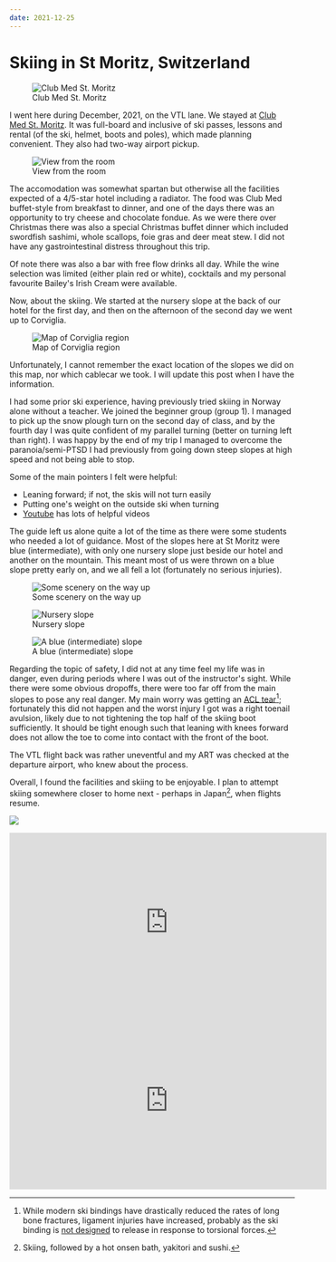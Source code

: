 ```yaml
---
date: 2021-12-25
---
```


# Skiing in St Moritz, Switzerland

<figure>
  <img src="/static/images/2021-12-25/resort.jpg" alt="Club Med St. Moritz" loading="lazy"/>
  <figcaption>Club Med St. Moritz</figcaption>
</figure>

I went here during December, 2021, on the VTL lane. We stayed at [Club Med St. Moritz][club-med-st-moritz]. It was full-board and inclusive of ski passes, lessons and rental (of the ski, helmet, boots and poles), which made planning convenient. They also had two-way airport pickup.

<figure>
  <img src="/static/images/2021-12-25/room-view.jpg" alt="View from the room" loading="lazy"/>
  <figcaption>View from the room</figcaption>
</figure>

The accomodation was somewhat spartan but otherwise all the facilities expected of a 4/5-star hotel including a radiator. The food was Club Med buffet-style from breakfast to dinner, and one of the days there was an opportunity to try cheese and chocolate fondue. As we were there over Christmas there was also a special Christmas buffet dinner which included swordfish sashimi, whole scallops, foie gras and deer meat stew. I did not have any gastrointestinal distress throughout this trip.

Of note there was also a bar with free flow drinks all day. While the wine selection was limited (either plain red or white), cocktails and my personal favourite Bailey's Irish Cream were available.

Now, about the skiing. We started at the nursery slope at the back of our hotel for the first day, and then on the afternoon of the second day we went up to Corviglia.

<figure>
  <img src="/static/images/2021-12-25/map.jpg" alt="Map of Corviglia region" loading="lazy"/>
  <figcaption>Map of Corviglia region</figcaption>
</figure>

Unfortunately, I cannot remember the exact location of the slopes we did on this map, nor which cablecar we took. I will update this post when I have the information.

I had some prior ski experience, having previously tried skiing in Norway alone without a teacher. We joined the beginner group (group 1). I managed to pick up the snow plough turn on the second day of class, and by the fourth day I was quite confident of my parallel turning (better on turning left than right). I was happy by the end of my trip I managed to overcome the paranoia/semi-PTSD I had previously from going down steep slopes at high speed and not being able to stop.

Some of the main pointers I felt were helpful:

-   Leaning forward; if not, the skis will not turn easily
-   Putting one's weight on the outside ski when turning
-   [Youtube][parallel-skiing] has lots of helpful videos

The guide left us alone quite a lot of the time as there were some students who needed a lot of guidance. Most of the slopes here at St Moritz were blue (intermediate), with only one nursery slope just beside our hotel and another on the mountain. This meant most of us were thrown on a blue slope pretty early on, and we all fell a lot (fortunately no serious injuries).

<figure>
  <img src="/static/images/2021-12-25/scenery.jpg" alt="Some scenery on the way up" loading="lazy"/>
  <figcaption>Some scenery on the way up</figcaption>
</figure>

<figure>
  <img src="/static/images/2021-12-25/slope2.jpg" alt="Nursery slope" loading="lazy"/>
  <figcaption>Nursery slope</figcaption>
</figure>

<figure>
  <img src="/static/images/2021-12-25/slope.jpg" alt="A blue (intermediate) slope" loading="lazy"/>
  <figcaption>A blue (intermediate) slope</figcaption>
</figure>

Regarding the topic of safety, I did not at any time feel my life was in danger, even during periods where I was out of the instructor's sight. While there were some obvious dropoffs, there were too far off from the main slopes to pose any real danger. My main worry was getting an [ACL tear][acl-tear][^acl-tear]; fortunately this did not happen and the worst injury I got was a right toenail avulsion, likely due to not tightening the top half of the skiing boot sufficiently. It should be tight enough such that leaning with knees forward does not allow the toe to come into contact with the front of the boot.

The VTL flight back was rather uneventful and my ART was checked at the departure airport, who knew about the process.

Overall, I found the facilities and skiing to be enjoyable. I plan to attempt skiing somewhere closer to home next - perhaps in Japan[^japan], when flights resume.

![](../../static/images/2021-12-25/myself.jpg)

<iframe width="560" height="315" src="https://www.youtube-nocookie.com/embed/jf9H_3SalP0" title="YouTube video player" frameborder="0" allow="accelerometer; autoplay; clipboard-write; encrypted-media; gyroscope; picture-in-picture" allowfullscreen></iframe>

<iframe width="560" height="315" src="https://www.youtube-nocookie.com/embed/_pkFf-GW4pY" title="YouTube video player" frameborder="0" allow="accelerometer; autoplay; clipboard-write; encrypted-media; gyroscope; picture-in-picture" allowfullscreen></iframe>

[^acl-tear]: While modern ski bindings have drastically reduced the rates of long bone fractures, ligament injuries have increased, probably as the ski binding is [not designed][ski-binding] to release in response to torsional forces.
[^japan]: Skiing, followed by a hot onsen bath, yakitori and sushi.

[acl-tear]: https://journals.sagepub.com/pb-assets/cmscontent/ojs/OJS-ACL-Skiing-Jan-Feb15-1471881258227.pdf
[club-med-st-moritz]: https://www.clubmed.com.sg/r/saint-moritz-roi-soleil/y
[parallel-skiing]: https://www.youtube.com/watch?v=tyB7Wu_aCq8
[ski-binding]: https://skimo.co/tech-binding-release-testing
